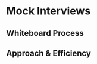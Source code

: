 # Mock Interviews
<!-- Description of the challenge -->

## Whiteboard Process
<!-- Embedded whiteboard image -->

## Approach & Efficiency
<!-- What approach did you take? Discuss Why. What is the Big O space/time for this approach? -->
